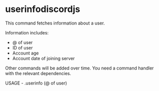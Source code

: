 # userinfodiscordjs

This command fetches information about a user. 

Information includes: 
- @ of user
- ID of user
- Account age
- Account date of joining server

Other commands will be added over time.
You need a command handler with the relevant dependencies.

USAGE - .userinfo (@ of user)
